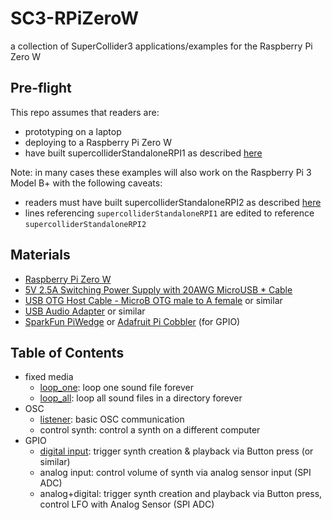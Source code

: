 # SC3-RPiZeroW
a collection of SuperCollider3 applications/examples for the Raspberry Pi Zero W

## Pre-flight

This repo assumes that readers are:
* prototyping on a laptop
* deploying to a Raspberry Pi Zero W
* have built supercolliderStandaloneRPI1 as described [here](https://github.com/redFrik/supercolliderStandaloneRPI1)

Note: in many cases these examples will also work on the Raspberry Pi 3 Model B+ with the following caveats:
* readers must have built supercolliderStandaloneRPI2 as described [here](https://github.com/redFrik/supercolliderStandaloneRPI2)
* lines referencing `supercolliderStandaloneRPI1` are edited to reference `supercolliderStandaloneRPI2`


## Materials
* [Raspberry Pi Zero W](https://www.adafruit.com/product/3708)
* [5V 2.5A Switching Power Supply with 20AWG MicroUSB * Cable](https://www.adafruit.com/product/1995)
* [USB OTG Host Cable - MicroB OTG male to A female](https://www.adafruit.com/product/1099) or similar
* [USB Audio Adapter](https://www.adafruit.com/product/1475) or similar
* [SparkFun PiWedge](https://www.sparkfun.com/products/13717) or [Adafruit Pi Cobbler](https://www.adafruit.com/product/2028) (for GPIO)


## Table of Contents
* fixed media
  * [loop_one](https://github.com/caseyanderson/SC3-RPiZeroW/blob/master/fixed_media/loop_one/loop_one.md): loop one sound file forever
  * [loop_all](https://github.com/caseyanderson/SC3-RPiZeroW/tree/master/fixed_media/loop_all): loop all sound files in a directory forever
* OSC
  * [listener](https://github.com/caseyanderson/SC3-RPiZeroW/blob/master/OSC/listener/listener.md): basic OSC communication
  * control synth: control a synth on a different computer
* GPIO
  * [digital input](https://github.com/caseyanderson/SC3-RPiZeroW/blob/master/GPIO/digital_input/digital_input.md): trigger synth creation & playback via Button press (or similar)
  * analog input: control volume of synth via analog sensor input (SPI ADC)
  * analog+digital: trigger synth creation and playback via Button press, control LFO with Analog Sensor (SPI ADC)
